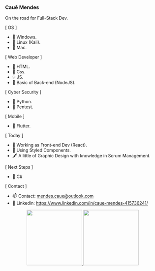 ### Cauê Mendes

On the road for Full-Stack Dev.

[ OS ]

- 🔳 Windows.
- 🐉 Linux (Kali).
- 🍎 Mac.

[ Web Developer ]

- 🧱 HTML.
- 🎨 Css.
- 💡  JS.
- 📕 Basic of Back-end (NodeJS).

[ Cyber Security ]

- 🐍 Python.
- 🏴󠁴󠁷󠁰󠁥󠁮󠁿 Pentest.

[ Mobile ]

- 📱 Flutter.

[ Today ]

- 🔧 Working as Front-end Dev (React).
- 💅 Using Styled Components.
- 🖋️ A little of Graphic Design with knowledge in Scrum Management.

[ Next Steps ]

- 🎫 C#

[ Contact ]

- 📫 Contact:  mendes.caue@outlook.com
- 📑 Linkedin: https://www.linkedin.com/in/caue-mendes-415736241/


<div align="center">
  <a target="_blank" href="https://www.linkedin.com/in/caue-mendes-415736241/">
  <img height="180em" src="https://github-readme-stats.vercel.app/api?username=caue-mendes&show_icons=true&theme=aura&include_all_commits=true&count_private=true"/>
  <img height="180em" src="https://github-readme-stats.vercel.app/api/top-langs/?username=caue-mendes&layout=compact&langs_count=7&theme=aura"/>
</div>
